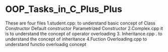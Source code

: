 # OOP_Tasks_in_C_Plus_Plus
These are four files 
1.student.cpp:
to understand basic concept of
Class
Constructor
Default constructor
Parametrized Constructor
2.Complex.cpp
it is to understand the concept of operator overloading
3. Inheritance.cpp
. to understand the concept of inheritance
4.Fuction Overloading.cpp
to understand functio overloadig concept




